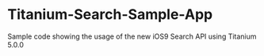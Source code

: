 # Titanium-Search-Sample-App
Sample code showing the usage of the new iOS9 Search API using Titanium 5.0.0
